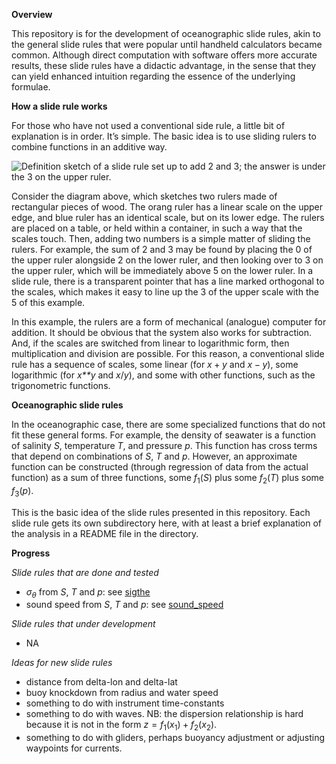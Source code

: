 **Overview**

This repository is for the development of oceanographic slide rules,
akin to the general slide rules that were popular until handheld
calculators became common. Although direct computation with software
offers more accurate results, these slide rules have a didactic
advantage, in the sense that they can yield enhanced intuition regarding
the essence of the underlying formulae.

**How a slide rule works**

For those who have not used a conventional side rule, a little bit of
explanation is in order. It’s simple. The basic idea is to use sliding
rulers to combine functions in an additive way.

![Definition sketch of a slide rule set up to add 2 and 3; the answer is
under the 3 on the upper ruler.](fig.png)

Consider the diagram above, which sketches two rulers made of
rectangular pieces of wood. The orang ruler has a linear scale on the
upper edge, and blue ruler has an identical scale, but on its lower
edge. The rulers are placed on a table, or held within a container, in
such a way that the scales touch. Then, adding two numbers is a simple
matter of sliding the rulers. For example, the sum of 2 and 3 may be
found by placing the 0 of the upper ruler alongside 2 on the lower
ruler, and then looking over to 3 on the upper ruler, which will be
immediately above 5 on the lower ruler. In a slide rule, there is a
transparent pointer that has a line marked orthogonal to the scales,
which makes it easy to line up the 3 of the upper scale with the 5 of
this example.

In this example, the rulers are a form of mechanical (analogue) computer
for addition. It should be obvious that the system also works for
subtraction. And, if the scales are switched from linear to logarithmic
form, then multiplication and division are possible. For this reason, a
conventional slide rule has a sequence of scales, some linear (for
*x* + *y* and *x* − *y*), some logarithmic (for *x**y* and *x*/*y*), and
some with other functions, such as the trigonometric functions.

**Oceanographic slide rules**

In the oceanographic case, there are some specialized functions that do
not fit these general forms. For example, the density of seawater is a
function of salinity *S*, temperature *T*, and pressure *p*. This
function has cross terms that depend on combinations of *S*, *T* and
*p*. However, an approximate function can be constructed (through
regression of data from the actual function) as a sum of three
functions, some *f*<sub>1</sub>(*S*) plus some *f*<sub>2</sub>(*T*) plus
some *f*<sub>3</sub>(*p*).

This is the basic idea of the slide rules presented in this repository.
Each slide rule gets its own subdirectory here, with at least a brief
explanation of the analysis in a README file in the directory.

**Progress**

*Slide rules that are done and tested*

-   *σ*<sub>*θ*</sub> from *S*, *T* and *p*: see [sigthe](sigthe)
-   sound speed from *S*, *T* and *p*: see [sound\_speed](sound_speed)

*Slide rules that under development*

-   NA

*Ideas for new slide rules*

-   distance from delta-lon and delta-lat
-   buoy knockdown from radius and water speed
-   something to do with instrument time-constants
-   something to do with waves. NB: the dispersion relationship is hard
    because it is not in the form
    *z* = *f*<sub>1</sub>(*x*<sub>1</sub>) + *f*<sub>2</sub>(*x*<sub>2</sub>).
-   something to do with gliders, perhaps buoyancy adjustment or
    adjusting waypoints for currents.
